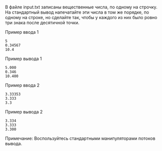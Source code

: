 ﻿В файле input.txt записаны вещественные числа, по одному на строчку. На 
стандартный вывод напечатайте эти числа в том же порядке, по одному на 
строке, но сделайте так, чтобы у каждого из них было ровно три знака после 
десятичной точки.

Пример ввода 1


	5
	0.34567
	10.4
	
Пример вывода 1

	5.000
	0.346
	10.400
	
Пример ввода 2

	3.33353
	3.333
	3.3
	
Пример вывода 2

	3.334
	3.333
	3.300
	
Примечание:
Воспользуйтесь стандартными манипуляторами потоков вывода.
